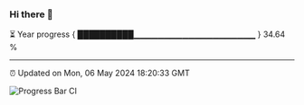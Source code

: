 ### Hi there 👋

⏳ Year progress { ██████████▁▁▁▁▁▁▁▁▁▁▁▁▁▁▁▁▁▁▁▁ } 34.64 %

---

⏰ Updated on Mon, 06 May 2024 18:20:33 GMT

![Progress Bar CI](https://github.com/liununu/liununu/workflows/Progress%20Bar%20CI/badge.svg)
